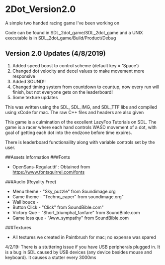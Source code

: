 # 2Dot_Version2.0
A simple two handed racing game I've been working on

Code can be found in SDL_2dot_game/SDL_2dot_game and a UNIX executable is in SDL_2dot_game/Build/Product/Debug

Version 2.0 Updates (4/8/2019)
-
1) Added speed boost to control scheme (default key = 'Space')
2) Changed dot velocity and decel values to make movement more responsive
3) Added SOUND!! 
4) Changed timing system from countdown to countup, now every run will finish, but not everyone gets on the leaderboard!
5) Some texture updates

This was written using the SDL, SDL_IMG, and SDL_TTF libs and compiled using xCode for mac.  The raw C++ files and headers
are also given

This game is a culmination of the excellent LazyFoo Tutorials on SDL.  The game is a racer where each hand controls WASD 
movement of a dot, with goal of getting each dot into the endzone before time expires.

There is leaderboard functionaility along with variable controls set by the user.

##Assets Information
###Fonts
 - OpenSans-Regular.ttf : Obtained from https://www.fontsquirrel.com/fonts

###Audio (Royality Free)
 - Menu theme - "Sky_puzzle" from Soundimage.org
 - Game theme - "Techno_caper" from soundimage.org"
 - Wall bouce - 
 - Button Click - "Click" from SoundBible.com"
 - Victory Que - "Short_triumphal_fanfare" from SoundBible.com
 - Game loss que - "Aww_sympathy" from SoundBible.com

###Textures
 - All textures we created in Paintbrush for mac; no expense was spared

4/2/19: There is a stuttering issue if you have USB peripherals plugged in.  It is a bug in SDL caused by USB devices (any device besides mouse and keyboard).  It causes a stutter every 3000ms
